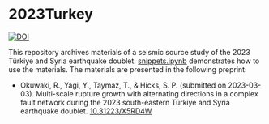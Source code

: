 # 2023Turkey
[![DOI](https://zenodo.org/badge/606064031.svg)](https://zenodo.org/badge/latestdoi/606064031)

This repository archives materials of a seismic source study of the 2023 Türkiye and Syria earthquake doublet. [snippets.ipynb](https://github.com/rokuwaki/2023Turkey/blob/main/materials/snippets.ipynb) demonstrates how to use the materials. The materials are presented in the following preprint: 

- Okuwaki, R., Yagi, Y., Taymaz, T., & Hicks, S. P. (submitted on 2023-03-03). Multi-scale rupture growth with alternating directions in a complex fault network during the 2023 south-eastern Türkiye and Syria earthquake doublet. [10.31223/X5RD4W](https://doi.org/10.31223/X5RD4W)
